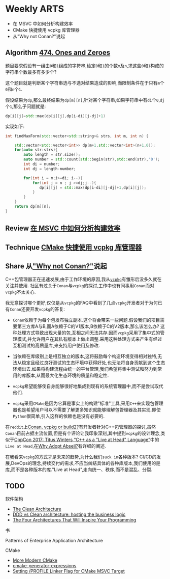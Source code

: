 # Weekly ARTS

- 在 MSVC 中如何分析构建效率
- CMake 快捷使用 vcpkg 库管理器
- 从"Why not Conan?"说起

## Algorithm  [474. Ones and Zeroes](https://leetcode.com/problems/ones-and-zeroes/)

题目要求假设有一组由`0`和`1`组成的字符串,给定`0`和`1`的个数`m`及`n`,求这些`0`和`1`构成的字符串个数最多有多少个?

这个题目就是判断某个字符串选与不选对结果造成的影响,而限制条件在于只有`m`个`0`和`n`个`1`.

假设结果为`dp`,那么最终结果为`dp[m][n]`,针对某个字符串,如果字符串中有`di`个`0`,`dj`个`1`,那么子问题就是:

```C++
dp[i][j]=std::max(dp[i][j],dp[i-di][j-dj]+1)
```

实现如下:

```C++
int findMaxForm(std::vector<std::string>& strs, int m, int n) {

    std::vector<std::vector<int>> dp(m+1,std::vector<int>(n+1,0));
    for(auto str:strs){
        auto length = str.size();
        auto number = std::count(std::begin(str),std::end(str),'0');
        int di = number;
        int dj = length-number;

        for(int i = m;i>=di; i--){
            for(int j = n ; j >=dj;j--){
               dp[i][j] = std::max(dp[i-di][j-dj]+1,dp[i][j]);
            }
        } 
    }
    return dp[m][n];
}
```


## Review [在 MSVC 中如何分析构建效率](WhySoSlow.md)

## Technique [CMake 快捷使用 vcpkg 库管理器](vcpkgTargets.md)

## Share 从["Why not Conan?"](https://github.com/Microsoft/vcpkg/blob/master/docs/about/faq.md#why-not-conan)说起

C++包管理器正在迅速发展,由于工作环境的原因,我从[`vcpkg`](https://github.com/Microsoft/vcpkg)有雏形后没多久就在关注并使用. 社区有过关于`Conan`与`vcpkg`的探讨,工作中也有同事用`Conan`而对`vcpkg`不太关心.

我无意探讨哪个更好,仅仅是从`vcpkg`的FAQ中看到了几点`vcpkg`开发者对于为何已有`Conan`还要开发`vcpkg`的答复:

- `Conan`依赖于为每个包发布独立副本.这个将会带来一些问题.假设我们的项目需要第三方库A与B,而A依赖于C的V1版本,B依赖于C的V2版本,那么该怎么办? 这种处理方式导致出现大量的包,互相之间无法共存.因而`vcpkg`采用了集中式的管理模式,并允许用户在其私有版本上做出调整.采用这种处理方式来产生有经过互相测试的高质量库,来支持用户使用及修改.

- 当依赖在库级别上是相互独立的版本,这将鼓励每个构造环境变得相对独特,无法从稳定且经过良好测试的生态环境中获得好处,也无法将自身贡献到这个生态环境出去.如果将构建流程由统一的平台管理,我们希望将集中测试和努力到常用的库版本,从而最大化生态环境的质量和稳定性.

- `vcpkg`希望能够使自身能够很好地集成到现有的系统管理器中,而不是尝试取代他们.

- `vcpkg`采用`CMake`是因为它算是事实上的构建"标准"工具,采用`C++`来实现包管理器也是希望用户可以不需要了解更多知识就能够理解包管理器及其实现.即使`Python`很简单,引入这样的依赖也是没有必要的.

在`reddit`上[Conan, vcpkg or build2?](https://www.reddit.com/r/cpp/comments/9m4l0p/conan_vcpkg_or_build2/)有开发者针对C++包管理器的探讨,虽然`Conan`目前占据主流位置,但是有个评论让我印象深刻,其中提到`vcpkg`的设计理念,类似于[CppCon 2017: Titus Winters “C++ as a "Live at Head" Language”](https://www.reddit.com/r/cpp/comments/73108j/cppcon_2017_titus_winters_c_as_a_live_at_head/)中的`Live at Head`,在[Why Adopt Abseil?](https://abseil.io/about/philosophy#why-adopt-abseil)有详细的阐述.

在我看来`vcpkg`的方式才是未来的趋势,为什么我们`suck in`各种版本? CI/CD的发展,DevOps的理念,持续交付的需求,不应当纠结具体的各种库版本,我们使用的是库,而不是各种版本的库."Live at Head",走向统一、秩序,而不是混乱、分裂.


## TODO

软件架构

- [The Clean Architecture](http://blog.cleancoder.com/uncle-bob/2012/08/13/the-clean-architecture.html)
- [DDD vs Clean architecture: hosting the business logic](http://objectcode101.com/ddd-vs-clean-architecture-hosting-the-business-logic/)
- [The Four Architectures That Will Inspire Your Programming](https://dzone.com/articles/four-architectures-will)

书

Patterns of Enterprise Application Architecture

CMake

- [More Modern CMake](https://github.com/Bagira80/More-Modern-CMake)
- [cmake-generator-expressions](https://cmake.org/cmake/help/latest/manual/cmake-generator-expressions.7.html)
- [Setting /PROFILE Linker Flag for CMake MSVC Target
  ](https://stackoverflow.com/questions/54091538/setting-profile-linker-flag-for-cmake-msvc-target)
